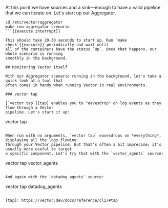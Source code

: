 At this point we have sources and a sink—enough to have a valid pipeline that we can iterate on.
Let's start up our Aggregator.

```
cd /etc/vector/aggregator
make run-aggregator-scenario
```{{execute interrupt}}

This should take 20-30 seconds to start up. Run `make check`{{execute}} periodically and wait until
all of the containers have the status `Up`. Once that happens, our whole scenario is running
smoothly in the background.

## Monitoring Vector itself

With our Aggregator scenario running in the background, let's take a quick look at a tool that
often comes in handy when running Vector in real environments.

### vector tap

[`vector tap`][tap] enables you to "eavesdrop" on log events as they flow through a Vector
pipeline. Let's start it up:

```
vector tap
```{{execute T2}}

When run with no arguments, `vector tap` eavesdrops on *everything*, displaying all the logs flowing
through your Vector pipeline. But that's often a bit imprecise; it's usually more useful to target
a specific component. Let's try that with the `vector_agents` source:

```
vector tap vector_agents
```{{execute}}

And again with the `datadog_agents` source:

```
vector tap datadog_agents
```{{execute}}

[tap]: https://vector.dev/docs/reference/cli/#tap
